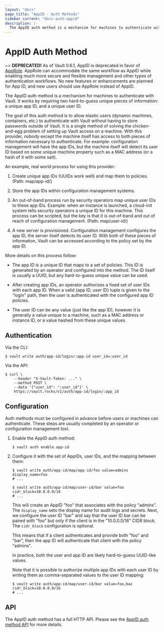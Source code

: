```yaml
---
layout: "docs"
page_title: "AppID - Auth Methods"
sidebar_current: "docs-auth-appid"
description: |-
  The AppID auth method is a mechanism for machines to authenticate with Vault.
---
```


# AppID Auth Method

~> **DEPRECATED!** As of Vault 0.6.1, AppID is deprecated in favor of
[AppRole](/docs/auth/approle.html). AppRole can accommodate the same workflow as
AppID while enabling much more secure and flexible management and other types
of authentication workflows. No new features or enhancements are planned for App
ID, and new users should use AppRole instead of AppID.

The AppID auth method is a mechanism for machines to authenticate with Vault.
It works by requiring two hard-to-guess unique pieces of information: a unique
app ID, and a unique user ID.

The goal of this auth method is to allow elastic users (dynamic
machines, containers, etc.) to authenticate with Vault without having to store
passwords outside of Vault. It is a single method of solving the
chicken-and-egg problem of setting up Vault access on a machine.  With this
provider, nobody except the machine itself has access to both pieces of
information necessary to authenticate. For example: configuration management
will have the app IDs, but the machine itself will detect its user ID based on
some unique machine property such as a MAC address (or a hash of it with some
salt).

An example, real world process for using this provider:

1. Create unique app IDs (UUIDs work well) and map them to policies.  (Path:
   map/app-id/<app-id>)

2. Store the app IDs within configuration management systems.

3. An out-of-band process run by security operators map unique user IDs to
   these app IDs. Example: when an instance is launched, a cloud-init system
   tells security operators a unique ID for this machine. This process can be
   scripted, but the key is that it is out-of-band and out of reach of
   configuration management.  (Path: map/user-id/<user-id>)

4. A new server is provisioned. Configuration management configures the app
   ID, the server itself detects its user ID. With both of these pieces of
   information, Vault can be accessed according to the policy set by the app
   ID.

More details on this process follow:

- The app ID is a unique ID that maps to a set of policies. This ID is generated
  by an operator and configured into the method. The ID itself is usually a
  UUID, but any hard-to-guess unique value can be used.

- After creating app IDs, an operator authorizes a fixed set of user IDs with
  each app ID. When a valid {app ID, user ID} tuple is given to the "login"
  path, then the user is authenticated with the configured app ID policies.

- The user ID can be any value (just like the app ID), however it is generally a
  value unique to a machine, such as a MAC address or instance ID, or a value
  hashed from these unique values.


## Authentication

Via the CLI:

```text
$ vault write auth/app-id/login/:app-id user_id=:user_id
```

Via the API:

```text
$ curl \
    --header "X-Vault-Token: ..." \
    --method POST \
    --data '{"user_id": ":user_id"}' \
    https://vault.rocks/v1/auth/app-id/login/:app_id
```

## Configuration

Auth methods must be configured in advance before users or machines can
authenticate. These steps are usually completed by an operator or configuration
management tool.

1. Enable the AppID auth method:

    ```text
    $ vault auth enable app-id
    ```

1. Configure it with the set of AppIDs, user IDs, and the mapping between them:

    ```text
    $ vault write auth/app-id/map/app-id/foo value=admins display_name=foo
    # ...

    $ vault write auth/app-id/map/user-id/bar value=foo cidr_block=10.0.0.0/16
    # ...
    ```

    This will create an AppID "foo" that associates with the policy "admins".
    The `display_name` sets the display name for audit logs and secrets. Next,
    we configure the user ID "bar" and say that the user ID bar can be paired
    with "foo" but only if the client is in the "10.0.0.0/16" CIDR block. The
    `cidr_block` configuration is optional.

    This means that if a client authenticates and provide both "foo" and "bar",
    then the app ID will authenticate that client with the policy "admins".

    In practice, both the user and app ID are likely hard-to-guess UUID-like
    values.

    Note that it is possible to authorize multiple app IDs with each user ID by
    writing them as comma-separated values to the user ID mapping:

    ```text
    $ vault write auth/app-id/map/user-id/bar value=foo,baz cidr_block=10.0.0.0/16
    # ...
    ```

## API

The AppID auth method has a full HTTP API. Please see the
[AppID auth method API](/api/auth/app-id/index.html) for more
details.
